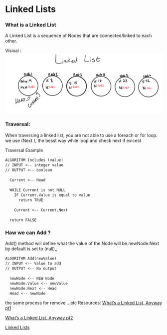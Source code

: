 # Linked Lists
### What is a Linked List
A Linked List is a sequence of Nodes that are connected/linked to each other.

Visioal :
![linked](../images/read5.png)

### Traversal:
When traversing a linked list, you are not able to use a foreach or for loop. we use (Next ), the besst way while loop 
and check next if exicest 

Traversal Example
```
ALGORITHM Includes (value)
// INPUT <-- integer value
// OUTPUT <-- boolean

  Current <-- Head

  WHILE Current is not NULL
    IF Current.Value is equal to value
      return TRUE

    Current <-- Current.Next

  return FALSE
```
### Haw we can Add ?
Add() method will define what the value of the Node will be.newNode.Next by default is set to (null),,
``` 
ALGORITHM Add(newValue)
// INPUT <-- Value to add
// OUTPUT <-- No output

  newNode <-- NEW Node
  newNode.Value <-- newValue
  newNode.Next <-- Head
  Head <-- newNode
```
the same process for remove ...etc 
Resources:
[What’s a Linked List, Anyway pt1](https://medium.com/basecs/whats-a-linked-list-anyway-part-1-d8b7e6508b9d)

[What’s a Linked List, Anyway pt2](https://medium.com/basecs/whats-a-linked-list-anyway-part-2-131d96f71996)

[Linked Lists]([000](https://codefellows.github.io/common_curriculum/data_structures_and_algorithms/Code_401/class-05/resources/singly_linked_list.html))
